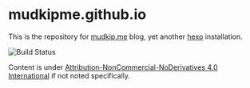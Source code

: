 mudkipme.github.io
==================

This is the repository for [mudkip.me](https://mudkip.me/) blog, yet another [hexo](https://hexo.io/) installation.

![Build Status](https://github.com/mudkipme/mudkipme.github.io/workflows/Deploy%20to%20GitHub%20Pages/badge.svg)

Content is under [Attribution-NonCommercial-NoDerivatives 4.0 International](https://creativecommons.org/licenses/by-nc-nd/4.0/) if not noted specifically.